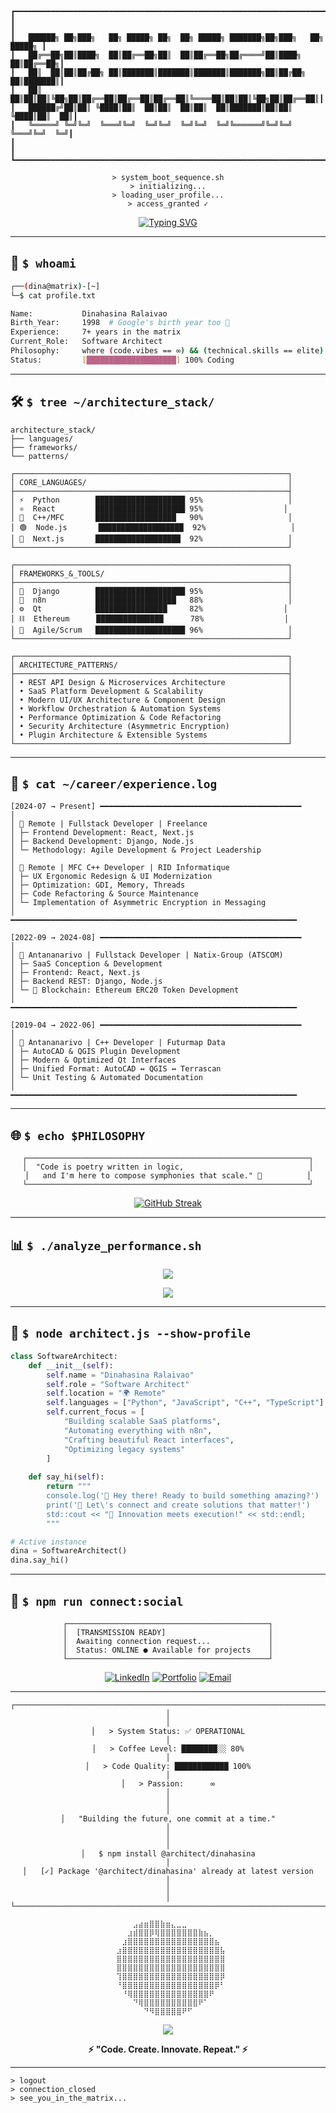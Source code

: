 ```
┏━━━━━━━━━━━━━━━━━━━━━━━━━━━━━━━━━━━━━━━━━━━━━━━━━━━━━━━━━━━━━━━━━━━━━━━━━━━━━┓
┃                                                                             ┃
┃   ██████╗ ██╗███╗   ██╗ █████╗ ██╗  ██╗ █████╗ ███████╗██╗███╗   ██╗ █████╗ ┃
┃   ██╔══██╗██║████╗  ██║██╔══██╗██║  ██║██╔══██╗██╔════╝██║████╗  ██║██╔══██╗┃
┃   ██║  ██║██║██╔██╗ ██║███████║███████║███████║███████╗██║██╔██╗ ██║███████║┃
┃   ██║  ██║██║██║╚██╗██║██╔══██║██╔══██║██╔══██║╚════██║██║██║╚██╗██║██╔══██║┃
┃   ██████╔╝██║██║ ╚████║██║  ██║██║  ██║██║  ██║███████║██║██║ ╚████║██║  ██║┃
┃   ╚═════╝ ╚═╝╚═╝  ╚═══╝╚═╝  ╚═╝╚═╝  ╚═╝╚═╝  ╚═╝╚══════╝╚═╝╚═╝  ╚═══╝╚═╝  ╚═╝┃
┃                                                                             ┃
┗━━━━━━━━━━━━━━━━━━━━━━━━━━━━━━━━━━━━━━━━━━━━━━━━━━━━━━━━━━━━━━━━━━━━━━━━━━━━━┛
```

<div align="center">

```ascii
> system_boot_sequence.sh
> initializing...
> loading_user_profile...
> access_granted ✓
```

[![Typing SVG](https://readme-typing-svg.herokuapp.com?font=Fira+Code&size=22&duration=3000&pause=1000&color=00FF00&center=true&vCenter=true&width=600&lines=Software+Architect+%7C+Fullstack+Developer;Born+1998+%E2%80%A2+Same+Age+as+Google+%F0%9F%8C%90;7+Years+of+Code+%26+Caffeine+%E2%98%95;Vibes+%2B+Technical+Excellence+%F0%9F%9A%80)](https://git.io/typing-svg)

</div>

---

## 📡 `$ whoami`

```bash
┌──(dina@matrix)-[~]
└─$ cat profile.txt

Name:           Dinahasina Ralaivao
Birth_Year:     1998  # Google's birth year too 🎂
Experience:     7+ years in the matrix
Current_Role:   Software Architect
Philosophy:     where (code.vibes == ∞) && (technical.skills == elite)
Status:         [████████████████████] 100% Coding
```

---

## 🛠️ `$ tree ~/architecture_stack/`

```terminal
architecture_stack/
├── languages/
├── frameworks/
└── patterns/

┌─────────────────────────────────────────────────────────────┐
│ CORE_LANGUAGES/                                             │
├─────────────────────────────────────────────────────────────┤
│ ⚡  Python        ████████████████████ 95%                   │
│ ⚛️  React         ████████████████████ 95%                  │
│ 🔧  C++/MFC       ██████████████████   90%                   │
│ 🟢  Node.js       ███████████████████  92%                   │
│ 🎯  Next.js       ███████████████████  92%                   │
└─────────────────────────────────────────────────────────────┘

┌─────────────────────────────────────────────────────────────┐
│ FRAMEWORKS_&_TOOLS/                                         │
├─────────────────────────────────────────────────────────────┤
│ 🎸  Django        ████████████████████ 95%                   │
│ 🤖  n8n           ██████████████████   88%                   │
│ ⚙️  Qt            ████████████████     82%                  │
│ ⛓️  Ethereum      ███████████████      78%                  │
│ 🔄  Agile/Scrum   ████████████████████ 96%                   │
└─────────────────────────────────────────────────────────────┘

┌─────────────────────────────────────────────────────────────┐
│ ARCHITECTURE_PATTERNS/                                      │
├─────────────────────────────────────────────────────────────┤
│ • REST API Design & Microservices Architecture              │
│ • SaaS Platform Development & Scalability                   │
│ • Modern UI/UX Architecture & Component Design              │
│ • Workflow Orchestration & Automation Systems               │
│ • Performance Optimization & Code Refactoring               │
│ • Security Architecture (Asymmetric Encryption)             │
│ • Plugin Architecture & Extensible Systems                  │
└─────────────────────────────────────────────────────────────┘
```

---

## 💼 `$ cat ~/career/experience.log`

```log
[2024-07 → Present] ━━━━━━━━━━━━━━━━━━━━━━━━━━━━━━━━━━━━━━━━━━━━━
│ 
│ 📍 Remote | Fullstack Developer | Freelance
│ ├─ Frontend Development: React, Next.js
│ ├─ Backend Development: Django, Node.js
│ └─ Methodology: Agile Development & Project Leadership
│
│ 📍 Remote | MFC C++ Developer | RID Informatique
│ ├─ UX Ergonomic Redesign & UI Modernization
│ ├─ Optimization: GDI, Memory, Threads
│ ├─ Code Refactoring & Source Maintenance
│ └─ Implementation of Asymmetric Encryption in Messaging
│
━━━━━━━━━━━━━━━━━━━━━━━━━━━━━━━━━━━━━━━━━━━━━━━━━━━━━━━━━━━━━━━━

[2022-09 → 2024-08] ━━━━━━━━━━━━━━━━━━━━━━━━━━━━━━━━━━━━━━━━━━━━━
│ 
│ 📍 Antananarivo | Fullstack Developer | Natix-Group (ATSCOM)
│ ├─ SaaS Conception & Development
│ ├─ Frontend: React, Next.js
│ ├─ Backend REST: Django, Node.js
│ └─ 🔗 Blockchain: Ethereum ERC20 Token Development
│
━━━━━━━━━━━━━━━━━━━━━━━━━━━━━━━━━━━━━━━━━━━━━━━━━━━━━━━━━━━━━━━━

[2019-04 → 2022-06] ━━━━━━━━━━━━━━━━━━━━━━━━━━━━━━━━━━━━━━━━━━━━━
│ 
│ 📍 Antananarivo | C++ Developer | Futurmap Data
│ ├─ AutoCAD & QGIS Plugin Development
│ ├─ Modern & Optimized Qt Interfaces
│ ├─ Unified Format: AutoCAD ↔ QGIS ↔ Terrascan
│ └─ Unit Testing & Automated Documentation
│
━━━━━━━━━━━━━━━━━━━━━━━━━━━━━━━━━━━━━━━━━━━━━━━━━━━━━━━━━━━━━━━━
```

---

## 🌐 `$ echo $PHILOSOPHY`

<div align="center">

```ascii
┌───────────────────────────────────────────────────────────────┐
│  "Code is poetry written in logic,                            │
│   and I'm here to compose symphonies that scale." 🎵          │
└───────────────────────────────────────────────────────────────┘
```

[![GitHub Streak](https://github-readme-streak-stats.herokuapp.com/?user=dinahasina1&theme=dark&background=0D1117&border=00FF00&stroke=00FF00&ring=00FF00&fire=00FF00&currStreakLabel=00FF00)](https://git.io/streak-stats)

</div>

---

## 📊 `$ ./analyze_performance.sh`

<div align="center">

![](https://github-readme-stats.vercel.app/api?username=dinahasina1&show_icons=true&theme=dark&bg_color=0D1117&border_color=00FF00&icon_color=00FF00&text_color=00FF00&title_color=00FF00)

![](https://github-readme-stats.vercel.app/api/top-langs/?username=dinahasina1&layout=compact&theme=dark&bg_color=0D1117&border_color=00FF00&text_color=00FF00&title_color=00FF00)

</div>

---

## 🎯 `$ node architect.js --show-profile`

```python
class SoftwareArchitect:
    def __init__(self):
        self.name = "Dinahasina Ralaivao"
        self.role = "Software Architect"
        self.location = "🌍 Remote"
        self.languages = ["Python", "JavaScript", "C++", "TypeScript"]
        self.current_focus = [
            "Building scalable SaaS platforms",
            "Automating everything with n8n",
            "Crafting beautiful React interfaces",
            "Optimizing legacy systems"
        ]
        
    def say_hi(self):
        return """
        console.log('👋 Hey there! Ready to build something amazing?')
        print('💼 Let\'s connect and create solutions that matter!')
        std::cout << "🚀 Innovation meets execution!" << std::endl;
        """

# Active instance
dina = SoftwareArchitect()
dina.say_hi()
```

---

## 🔗 `$ npm run connect:social`

<div align="center">

```ascii
┌─────────────────────────────────────────────┐
│  [TRANSMISSION READY]                       │
│  Awaiting connection request...             │
│  Status: ONLINE ● Available for projects    │
└─────────────────────────────────────────────┘
```

[![LinkedIn](https://img.shields.io/badge/LinkedIn-0077B5?style=for-the-badge&logo=linkedin&logoColor=white)](https://www.linkedin.com/in/dinahasina/)
[![Portfolio](https://img.shields.io/badge/Portfolio-00FF00?style=for-the-badge&logo=google-chrome&logoColor=black)](https://portfolio.link)
[![Email](https://img.shields.io/badge/Email-D14836?style=for-the-badge&logo=gmail&logoColor=white)](mailto:dinahasina.michel.ralaivao@esti.mg)

</div>

---

<div align="center">

```ascii
┌───────────────────────────────────────────────────────────────────────┐
│                                                                       │
│   > System Status: ✅ OPERATIONAL                                     │
│   > Coffee Level: ████████░░ 80%                                      │
│   > Code Quality: ████████████ 100%                                   │
│   > Passion:      ∞                                                   │
│                                                                       │
│   "Building the future, one commit at a time."                        │
│                                                                       │
│   $ npm install @architect/dinahasina                                 │
│   [✓] Package '@architect/dinahasina' already at latest version       │
│                                                                       │
└───────────────────────────────────────────────────────────────────────┘
```

```
⠀⠀⠀⠀⠀⠀⣠⣴⣶⣿⣿⣷⣶⣄⣀⣀⠀⠀⠀⠀⠀⠀⠀⠀⠀
⠀⠀⠀⠀⠀⣰⣾⣿⣿⡿⢿⣿⣿⣿⣿⣿⣿⣿⣷⣦⡀⠀⠀⠀⠀
⠀⠀⠀⠀⣰⣿⣿⣿⣿⣿⣿⣿⣿⣿⣿⣿⣿⣿⣿⣿⣿⣦⠀⠀⠀
⠀⠀⠀⣰⣿⣿⣿⣿⣿⣿⣿⣿⣿⣿⣿⣿⣿⣿⣿⣿⣿⣿⣧⠀⠀
⠀⠀⠀⣿⣿⣿⣿⣿⣿⣿⣿⣿⣿⣿⣿⣿⣿⣿⣿⣿⣿⣿⣿⠀⠀
⠀⠀⠀⣿⣿⣿⣿⣿⣿⣿⣿⣿⣿⣿⣿⣿⣿⣿⣿⣿⣿⣿⣿⠀⠀
⠀⠀⠀⢹⣿⣿⣿⣿⣿⣿⣿⣿⣿⣿⣿⣿⣿⣿⣿⣿⣿⣿⡿⠀⠀
⠀⠀⠀⠘⣿⣿⣿⣿⣿⣿⣿⣿⣿⣿⣿⣿⣿⣿⣿⣿⣿⡿⠃⠀⠀
⠀⠀⠀⠀⠘⢿⣿⣿⣿⣿⣿⣿⣿⣿⣿⣿⣿⣿⣿⣿⠟⠀⠀⠀⠀
⠀⠀⠀⠀⠀⠀⠙⢿⣿⣿⣿⣿⣿⣿⣿⣿⣿⣿⠟⠁⠀⠀⠀⠀⠀
⠀⠀⠀⠀⠀⠀⠀⠀⠙⠻⣿⣿⣿⣿⣿⠟⠋⠀⠀⠀⠀⠀⠀⠀⠀
```

![](https://komarev.com/ghpvc/?username=dinahasina1&color=00FF00&style=for-the-badge&label=PROFILE+VIEWS)

**⚡ "Code. Create. Innovate. Repeat." ⚡**

</div>

---

```terminal
> logout
> connection_closed
> see_you_in_the_matrix...
```

